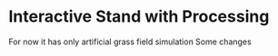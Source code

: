 Interactive Stand with Processing
=================================
For now it has only artificial grass field simulation
Some changes 
